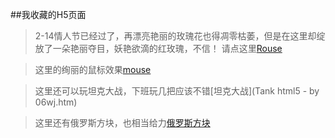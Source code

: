 ##我收藏的H5页面
>2-14情人节已经过了，再漂亮艳丽的玫瑰花也得凋零枯萎，但是在这里却绽放了一朵艳丽夺目，妖艳欲滴的红玫瑰，不信！ 请点这里[Rouse](gift.htm)

>这里的绚丽的鼠标效果[mouse](mouse.html)

>这里还可以玩坦克大战，下班玩几把应该不错[坦克大战](Tank html5 - by 06wj.htm)

>这里还有俄罗斯方块，也相当给力[俄罗斯方块](block.html)
